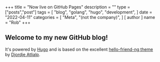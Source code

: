 +++
title = "Now live on GitHub Pages"
description = ""
type = ["posts","post"]
tags = [
    "blog",
    "golang",
    "hugo",
    "development",
]
date = "2022-04-11"
categories = [
    "Meta",
    "(not the company)",
]
[ author ]
  name = "Rob"
+++

## Welcome to my new GitHub blog!

It's powered by [Hugo](https://github.com/spf13/hugo/releases) and is based on the excellent [hello-friend-ng theme](https://github.com/rhazdon/hugo-theme-hello-friend-ng#how-to-start) by [Djordje Atlialp](https://github.com/rhazdon).
